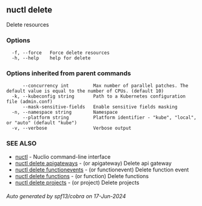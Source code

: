 ## nuctl delete

Delete resources

### Options

```
  -f, --force   Force delete resources
  -h, --help    help for delete
```

### Options inherited from parent commands

```
      --concurrency int         Max number of parallel patches. The default value is equal to the number of CPUs. (default 10)
  -k, --kubeconfig string       Path to a Kubernetes configuration file (admin.conf)
      --mask-sensitive-fields   Enable sensitive fields masking
  -n, --namespace string        Namespace
      --platform string         Platform identifier - "kube", "local", or "auto" (default "kube")
  -v, --verbose                 Verbose output
```

### SEE ALSO

* [nuctl](nuctl.md)	 - Nuclio command-line interface
* [nuctl delete apigateways](nuctl_delete_apigateways.md)	 - (or apigateway) Delete api gateway
* [nuctl delete functionevents](nuctl_delete_functionevents.md)	 - (or functionevent) Delete function event
* [nuctl delete functions](nuctl_delete_functions.md)	 - (or function) Delete functions
* [nuctl delete projects](nuctl_delete_projects.md)	 - (or project) Delete projects

###### Auto generated by spf13/cobra on 17-Jun-2024
